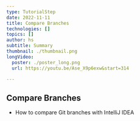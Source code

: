 ```yaml
---
type: TutorialStep
date: 2022-11-11
title: Compare Branches
technologies: []
topics: []
author: hs
subtitle: Summary
thumbnail: ./thumbnail.png
longVideo:
  poster: ./poster_long.png
  url: https://youtu.be/Ase_X9p6exw&start=314

---
```


## Compare Branches

* How to compare Git branches with IntelliJ IDEA 
